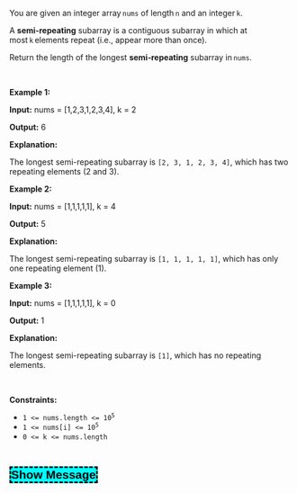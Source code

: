 <p>You are given an integer array <code>nums</code> of length <code>n</code> and an integer <code>k</code>.</p>

<p>A <strong>semi‑repeating</strong> subarray is a contiguous subarray in which at most <code>k</code> elements repeat (i.e., appear more than once).</p>

<p>Return the length of the longest <strong>semi‑repeating</strong> subarray in <code>nums</code>.</p>

<p>&nbsp;</p>
<p><strong class="example">Example 1:</strong></p>

<div class="example-block">
<p><strong>Input:</strong> <span class="example-io">nums = [1,2,3,1,2,3,4], k = 2</span></p>

<p><strong>Output:</strong> <span class="example-io">6</span></p>

<p><strong>Explanation:</strong></p>

<p>The longest semi-repeating subarray is <code>[2, 3, 1, 2, 3, 4]</code>, which has two repeating elements (2 and 3).</p>
</div>

<p><strong class="example">Example 2:</strong></p>

<div class="example-block">
<p><strong>Input:</strong> <span class="example-io">nums = [1,1,1,1,1], k = 4</span></p>

<p><strong>Output:</strong> <span class="example-io">5</span></p>

<p><strong>Explanation:</strong></p>

<p>The longest semi-repeating subarray is <code>[1, 1, 1, 1, 1]</code>, which has only one repeating element (1).</p>
</div>

<p><strong class="example">Example 3:</strong></p>

<div class="example-block">
<p><strong>Input:</strong> <span class="example-io">nums = [1,1,1,1,1], k = 0</span></p>

<p><strong>Output:</strong> <span class="example-io">1</span></p>

<p><strong>Explanation:</strong></p>

<p>The longest semi-repeating subarray is <code>[1]</code>, which has no repeating elements.</p>
</div>

<p>&nbsp;</p>
<p><strong>Constraints:</strong></p>

<ul>
	<li><code>1 &lt;= nums.length &lt;= 10<sup>5</sup></code></li>
	<li><code>1 &lt;= nums[i] &lt;= 10<sup>5</sup></code></li>
	<li><code>0 &lt;= k &lt;= nums.length</code></li>
</ul>

<p>&nbsp;</p>
<style type="text/css">.spoilerbutton {display:block; border:dashed; padding: 0px 0px; margin:10px 0px; font-size:150%; font-weight: bold; color:#000000; background-color:cyan; outline:0;
}
.spoiler {overflow:hidden;}
.spoiler > div {-webkit-transition: all 0s ease;-moz-transition: margin 0s ease;-o-transition: all 0s ease;transition: margin 0s ease;}
.spoilerbutton[value="Show Message"] + .spoiler > div {margin-top:-2000%;}
.spoilerbutton[value="Hide Message"] + .spoiler {padding:5px;}
</style>
<input class="spoilerbutton" onclick="this.value=this.value=='Show Message'?'Hide Message':'Show Message';" type="button" value="Show Message" />
<div class="spoiler">
<div>
<p><strong>FOR TESTING ONLY. WILL BE DELETED LATER.</strong></p>
// Model solution has runtime of O(n log n), O(n*n) and above should TLE.

<pre>
# Bromelia

import sys
import random, json, string
import math
import datetime
from collections import defaultdict
ri = random.randint

MAX_N   = 100_000
MAX_VAL = 100_000

def randomString(n, allowed):
    return &#39;&#39;.join(random.choices(allowed, k=n))

def randomUnique(x, y, n):
    return random.sample(range(x, y + 1), n)

def randomArray(x, y, n):
    return [ri(x, y) for _ in range(n)]

def shuffle(arr):
    random.shuffle(arr)
    return arr

def pr(a):
    file.write(str(a).replace(&quot; &quot;, &quot;&quot;).replace(&quot;\&#39;&quot;, &quot;\&quot;&quot;).replace(&quot;\&quot;null\&quot;&quot;, &quot;null&quot;) + &#39;\n&#39;)

def prstr(a):
    pr(&quot;\&quot;&quot; + a + &quot;\&quot;&quot;)


def prtc(tc):
    nums, k = tc
    pr(nums)
    pr(k)
    
def examples():
    yield ([1, 2, 3, 1, 2, 3, 4], 2)
    yield ([1, 1, 1, 1, 1], 4)
    yield ([1, 1, 1, 1, 1], 0)

def smallCases():
    yield ([MAX_VAL], 0)
    yield ([MAX_VAL], 1)

    for len in range(1, 3 + 1):
        nums = [0] * len

        def recursiveGenerate(idx: int):
            if idx == len:
                for k in range(0, len + 1):
                    yield (nums, k)
            else:
                for nextElement in range(1, len + 1):
                    nums[idx] = nextElement
                    yield from recursiveGenerate(idx + 1)

        yield from recursiveGenerate(0)

def randomCases():
    params = [
        (    4,    20,      10, 400),
        (   21,  2000,    1000, 100),
        (MAX_N, MAX_N,      10,   2),
        (MAX_N, MAX_N,     500,   2),
        (MAX_N, MAX_N, MAX_VAL,   2),
    ]
    for minLen, maxLen, maxVal, testCount in params:
        for _ in range(testCount):
            len = ri(minLen, maxLen)
            k = ri(1, len)

            nums = [0] * len
            for i in range(len):
                nums[i] = ri(1, maxVal)        

            yield (nums, k)

def cornerCases():
    yield ([MAX_VAL] * MAX_N, 0)
    yield ([MAX_VAL] * MAX_N, MAX_N)
    yield ([i for i in range(1, MAX_N + 1)], 0)
    yield ([i for i in range(1, MAX_N + 1)], MAX_N)
    yield ([i // 2 + 1 for i in range(MAX_N)], MAX_N // 2 - 1)
    yield ([i % (MAX_N // 2) + 1 for i in range(MAX_N)], MAX_N // 2 - 1)


with open(&#39;test.txt&#39;, &#39;w&#39;) as file:
    random.seed(0)
    for tc in examples(): prtc(tc)
    for tc in smallCases(): prtc(tc)
    for tc in sorted(list(randomCases()), key = lambda x: len(x[0])): prtc(tc)
    for tc in cornerCases(): prtc(tc)
</pre>
</div>
</div>
